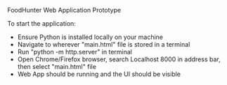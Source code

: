 FoodHunter Web Application Prototype

To start the application:
- Ensure Python is installed locally on your machine
- Navigate to wherever "main.html" file is stored in a terminal
- Run "python -m http.server" in terminal
- Open Chrome/Firefox browser, search Localhost 8000 in address bar, then select "main.html" file
- Web App should be running and the UI should be visible
